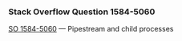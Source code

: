 ### Stack Overflow Question 1584-5060

[SO 1584-5060](http://stackoverflow.com/q/15845060) &mdash;
Pipestream and child processes

